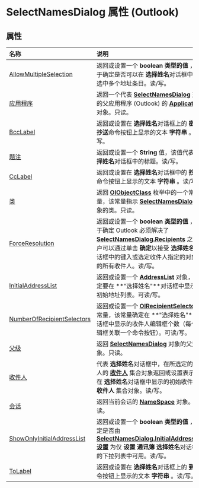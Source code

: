 
# SelectNamesDialog 属性 (Outlook)

## 属性



|**名称**|**说明**|
|:-----|:-----|
|[AllowMultipleSelection](e8b67f2a-b6c1-16af-6762-801536d4f93f.md)|返回或设置一个 **boolean 类型的值** ，用于确定是否可以在 **选择姓名**对话框中一次选中多个地址条目。读/写。|
|[应用程序](8474d790-cb56-ad0a-800d-e1d138767b28.md)|返回一个代表  **[SelectNamesDialog](1522736a-3cad-9f1c-4da9-b52a3a01731c.md)** 对象的父应用程序 (Outlook) 的 **[Application](797003e7-ecd1-eccb-eaaf-32d6ddde8348.md)** 对象。只读。|
|[BccLabel](9c826c3e-c7d3-6fd0-f900-24ba31925681.md)|返回或设置在 **选择姓名**对话框上的 **密件抄送**命令按钮上显示的文本 **字符串** 。读/写。|
|[题注](a728bcb5-8eee-8f77-76d7-4c15d53d79e2.md)|返回或设置一个 **String** 值，该值代表 **选择姓名**对话框中的标题。读/写。|
|[CcLabel](b28def6f-725c-ba65-cf7f-4abbc7ba3cb8.md)|返回或设置在 **选择姓名**对话框中的 **抄送**命令按钮上显示的文本 **字符串** 。读/写。|
|[类](6bc88878-6ef2-773f-3351-f6efa0adaef8.md)|返回  **[OlObjectClass](33d724b3-df3c-2a7f-a80f-93b66d96f588.md)** 枚举中的一个常量，该常量指示 **[SelectNamesDialog](1522736a-3cad-9f1c-4da9-b52a3a01731c.md)** 对象的类。只读。|
|[ForceResolution](f859e464-8d06-f44c-e388-f6b6427bec1a.md)|返回或设置一个 **boolean 类型的值** ，用于确定 Outlook 必须解决了 **[SelectNamesDialog.Recipients](8b939af1-b266-55ad-f9ad-8802ac2e0930.md)** 之前用户可以通过单击 **确定**以接受 **选择姓名**对话框中的键入或选定收件人指定的对象中的所有收件人。读/写。|
|[InitialAddressList](19cfe6be-e6b5-62e0-741a-b196ef7bac77.md)|返回或设置一个  **[AddressList](84611afe-48b1-185b-df4b-0f004e7436ff.md)** 对象，确定要在 **"选择姓名"**对话框中显示的初始地址列表。可读/写。|
|[NumberOfRecipientSelectors](2cb40e5f-b122-d032-9343-54fe98bc5455.md)|返回或设置一个  **[OlRecipientSelectors](d7025d23-ef48-eeab-26b6-ea5ebee58c8e.md)** 常量，该常量确定在 **"选择姓名"**对话框中显示的收件人编辑框个数（每个编辑框关联一个命令按钮）。可读/写。|
|[父级](f088ce9e-718a-29cf-cc1c-197101644e73.md)|返回  **[SelectNamesDialog](1522736a-3cad-9f1c-4da9-b52a3a01731c.md)** 对象的父对象。只读。|
|[收件人](8b939af1-b266-55ad-f9ad-8802ac2e0930.md)|代表 **选择姓名**对话框中，在所选定的收件人的 **[收件人](774f56b7-4de8-9584-60cd-4fbf361f4c85.md)** 集合对象返回或设置表示会在 **选择姓名**对话框中显示的初始收件人的 **收件人** 集合对象。读/写。|
|[会话](99f445e8-190b-fa26-319f-ff7783b27795.md)|返回当前会话的  **[NameSpace](f0dcaa19-07f5-5d42-a3bf-2e42b7885644.md)** 对象。只读。|
|[ShowOnlyInitialAddressList](4159aa09-e790-523a-fd27-262d477599e3.md)|返回或设置一个 **boolean 类型的值** ，确定是否由 **[SelectNamesDialog.InitialAddressList](19cfe6be-e6b5-62e0-741a-b196ef7bac77.md)** **[设置](84611afe-48b1-185b-df4b-0f004e7436ff.md)** 为仅 **设置** **通讯簿** **选择姓名**对话框中的下拉列表中可用。读/写。|
|[ToLabel](1c2f15fd-57c6-e0a5-923c-2b3b217bb7a0.md)|返回或设置在 **选择姓名**对话框上的 **到**命令按钮上显示的文本 **字符串** 。读/写。|
